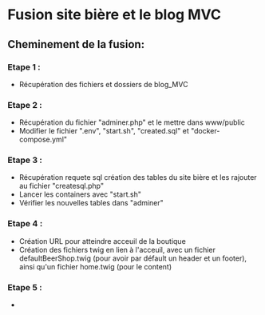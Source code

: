 # Fusion site bière et le blog MVC  

## Cheminement de la fusion: 

### Etape 1 :  

- Récupération des fichiers et dossiers de blog_MVC


### Etape 2 :  

- Récupération du fichier "adminer.php" et le mettre dans www/public
- Modifier le fichier ".env", "start.sh", "created.sql" et "docker-compose.yml"


### Etape 3 :  

- Récupération requete sql création des tables du site bière et les rajouter au fichier "createsql.php"
- Lancer les containers avec "start.sh"
- Vérifier les nouvelles tables dans "adminer"


### Etape 4 :  

- Création URL pour atteindre acceuil de la boutique
- Création des fichiers twig en lien à l'acceuil, avec un fichier defaultBeerShop.twig (pour avoir par défault un header et un footer), ainsi qu'un fichier home.twig (pour le content)


### Etape 5 :  

- 


